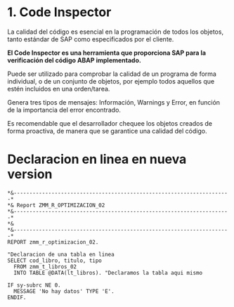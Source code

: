 


# 1. Code Inspector

La calidad del código es esencial en la programación de todos los objetos, tanto estándar de SAP como especificados por el cliente.

**El Code Inspector es una herramienta que proporciona SAP para la verificación del código ABAP implementado.**

Puede ser utilizado para comprobar la calidad de un programa de forma individual, o de un conjunto de objetos, por ejemplo todos aquellos que estén incluidos en una orden/tarea.

Genera tres tipos de mensajes: Información, Warnings y Error, en función de la importancia del error encontrado.

Es recomendable que el desarrollador chequee los objetos creados de forma proactiva, de manera que se garantice una calidad del código.


# Declaracion en linea en nueva version

```abap
*&---------------------------------------------------------------------*
*& Report ZMM_R_OPTIMIZACION_02
*&---------------------------------------------------------------------*
*&
*&---------------------------------------------------------------------*
REPORT zmm_r_optimizacion_02.

"Declaracion de una tabla en linea
SELECT cod_libro, titulo, tipo
  FROM zmm_t_libros_02
  INTO TABLE @DATA(lt_libros). "Declaramos la tabla aqui mismo

IF sy-subrc NE 0.
  MESSAGE 'No hay datos' TYPE 'E'.
ENDIF.
```